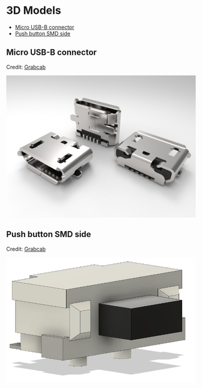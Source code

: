 # 3D Models

- [Micro USB-B connector](#micro-usb-b-connector)
- [Push button SMD side](#push-button-smd-side)

## Micro USB-B connector

Credit: [Grabcab](https://grabcad.com/library/micro-usb-1)

![](images/3d_models/micro-usb-b-connector.jpg)

## Push button SMD side

Credit: [Grabcab](https://grabcad.com/library/smd-side-push-button-2x4x3-5-mm-1)

![](images/3d_models/smd-side-push-button-2x4x305mm.png)
